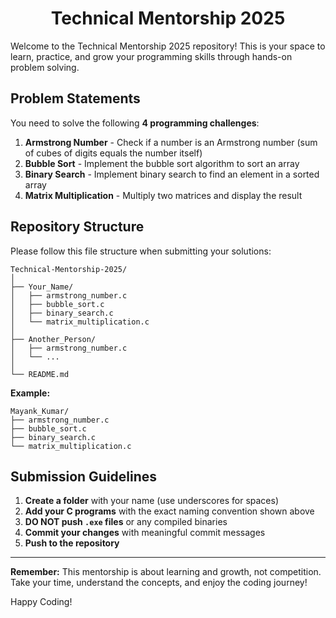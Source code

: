 <div align="center">

# Technical Mentorship 2025

</div>

Welcome to the Technical Mentorship 2025 repository! This is your space to learn, practice, and grow your programming skills through hands-on problem solving.

## Problem Statements

You need to solve the following **4 programming challenges**:

1. **Armstrong Number** - Check if a number is an Armstrong number (sum of cubes of digits equals the number itself)
2. **Bubble Sort** - Implement the bubble sort algorithm to sort an array
3. **Binary Search** - Implement binary search to find an element in a sorted array
4. **Matrix Multiplication** - Multiply two matrices and display the result

## Repository Structure

Please follow this file structure when submitting your solutions:

```
Technical-Mentorship-2025/
│
├── Your_Name/
│   ├── armstrong_number.c
│   ├── bubble_sort.c
│   ├── binary_search.c
│   └── matrix_multiplication.c
│
├── Another_Person/
│   ├── armstrong_number.c
│   └── ...
│
└── README.md
```

**Example:**
```
Mayank_Kumar/
├── armstrong_number.c
├── bubble_sort.c
├── binary_search.c
└── matrix_multiplication.c
```

## Submission Guidelines

1. **Create a folder** with your name (use underscores for spaces)
2. **Add your C programs** with the exact naming convention shown above
3. **DO NOT push `.exe` files** or any compiled binaries
4. **Commit your changes** with meaningful commit messages
5. **Push to the repository**

---

**Remember:** This mentorship is about learning and growth, not competition. Take your time, understand the concepts, and enjoy the coding journey! 

Happy Coding!
